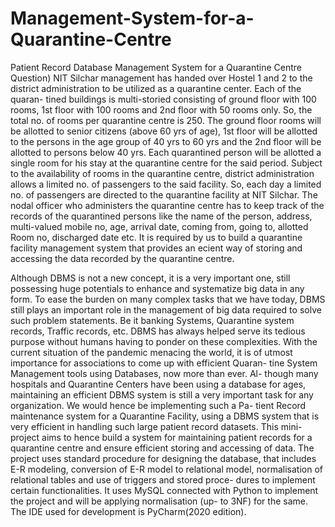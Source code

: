# Management-System-for-a-Quarantine-Centre

Patient Record Database Management System for a Quarantine Centre Question) NIT Silchar management has handed over Hostel 1 and 2 to the district administration to be utilized as a quarantine center. Each of the quaran- tined buildings is multi-storied consisting of ground floor with 100 rooms, 1st floor with 100 rooms and 2nd floor with 50 rooms only. So, the total no. of rooms per quarantine centre is 250. The ground floor rooms will be allotted to senior citizens (above 60 yrs of age), 1st floor will be allotted to the persons in the age group of 40 yrs to 60 yrs and the 2nd floor will be allotted to persons below 40 yrs. Each quarantined person will be allotted a single room for his stay at the quarantine centre for the said period. Subject to the availability of rooms in the quarantine centre, district administration allows a limited no. of passengers to the said facility. So, each day a limited no. of passengers are directed to the quarantine facility at NIT Silchar. The nodal officer who administers the quarantine centre has to keep track of the records of the quarantined persons like the name of the person, address, multi-valued mobile no, age, arrival date, coming from, going to, allotted Room no, discharged date etc. It is required by us to build a quarantine facility management system that provides an ecient way of storing and accessing the data recorded by the quarantine centre.

Although DBMS is not a new concept, it is a very important one, still possessing huge potentials to enhance and systematize big data in any form. To ease the burden on many complex tasks that we have today, DBMS still plays an important role in the management of big data required to solve such problem statements. Be it banking Systems, Quarantine system records, Traffic records, etc. DBMS has always helped serve its tedious purpose without humans having to ponder on these complexities. With the current situation of the pandemic menacing the world, it is of utmost importance for associations to come up with efficient Quaran- tine System Management tools using Databases, now more than ever. Al- though many hospitals and Quarantine Centers have been using a database for ages, maintaining an efficient DBMS system is still a very important task for any organization. We would hence be implementing such a Pa- tient Record maintenance system for a Quarantine Facility, using a DBMS system that is very efficient in handling such large patient record datasets. This mini-project aims to hence build a system for maintaining patient records for a quarantine centre and ensure efficient storing and accessing of data. The project uses standard procedure for designing the database, that includes E-R modeling, conversion of E-R model to relational model, normalisation of relational tables and use of triggers and stored proce- dures to implement certain functionalities. It uses MySQL connected with Python to implement the project and will be applying normalisation (up- to 3NF) for the same. The IDE used for development is PyCharm(2020 edition).
